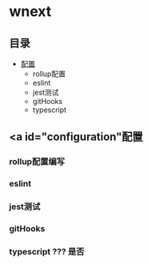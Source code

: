 # wnext

## 目录
- [配置](#configuration)
    - rollup配置
    - eslint
    - jest测试
    - gitHooks
    - typescript

## <a id="configuration"配置</a>

### rollup配置编写

### eslint

### jest测试

### gitHooks

### typescript ??? 是否